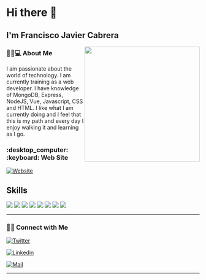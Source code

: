 # Hi there 👋<h2> I'm Francisco Javier Cabrera</h2>

<img align='right' src="https://miro.medium.com/max/724/1*IRGHmiGsa16stedQvIaZfw.gif" width="300">

<h3> 👨🏻💻 About Me </h3>

I am passionate about the world of technology. I am currently training as a web developer. I have knowledge of MongoDB, Express, NodeJS, Vue, Javascript, CSS and HTML. I like what I am currently doing and I feel that this is my path and every day I enjoy walking it and learning as I go.


<h3>:desktop_computer: :keyboard: Web Site </h3>

<a href="https://portfoliocabrerafrancisco.netlify.app/"><img alt="Website" src="https://img.shields.io/badge/https://portfoliocabrerafrancisco.netlify.app-black?style=flat-square&logo=google-chrome"></a>

<div>
    <h2>Skills</h2>
    <img src="https://res.cloudinary.com/practicaldev/image/fetch/s---tuyDVl_--/c_limit%2Cf_auto%2Cfl_progressive%2Cq_auto%2Cw_880/https://img.shields.io/badge/Node.js-43853D%3Fstyle%3Dfor-the-badge%26logo%3Dnode.js%26logoColor%3Dwhite">
    <img src="https://res.cloudinary.com/practicaldev/image/fetch/s--Rl0DwDaF--/c_limit%2Cf_auto%2Cfl_progressive%2Cq_auto%2Cw_880/https://img.shields.io/badge/Express.js-404D59%3Fstyle%3Dfor-the-badge">
    <img src="https://img.shields.io/badge/MongoDB-4EA94B?style=for-the-badge&logo=mongodb&logoColor=white">
    <img src="https://img.shields.io/badge/MySQL-00000F?style=for-the-badge&logo=mysql&logoColor=white">
    <img src="https://img.shields.io/badge/Bootstrap-A349A4?style=for-the-badge&logo=bootstrap&logoColor=white">
    <img src="https://img.shields.io/badge/HTML5-E34F26?style=for-the-badge&logo=html5&logoColor=white">
    <img src="https://img.shields.io/badge/CSS3-1572B6?style=for-the-badge&logo=css3&logoColor=white">
    <img src="https://img.shields.io/badge/JavaScript-323330?style=for-the-badge&logo=javascript&logoColor=F7DF1E">
</div>

<hr>


<h3> 🤝🏻 Connect with Me </h3>

<p align="center">

<!-- 
<a target="_blank" href="https://www.linkedin.com/in/francabrera97/"><img alt="LinkedIn" src="https://img.shields.io/badge/LinkedIn-Cabrera%20Francisco-blue?style=flat-square&logo=linkedin"></a>

<a target="_blank" href="mailto:francabre97@gmail.com"><img alt="Email" src="https://img.shields.io/badge/Email-francabre97@gmail.com-orange?style=flat-square&logo=gmail"></a>

 -->
    
<a target="_blank" href="https://twitter.com/FranciiCasm"><img alt="Twitter" src="https://img.shields.io/badge/Twitter-Cabrera Francisco-lightblue?style=flat-square&logo=twitter"></a>


[![Linkedin](https://img.shields.io/badge/-Francisco%20Cabrera-blue?style=flat-square&logo=linkedin&logoColor=white&link=https://www.linkedin.com/in/francabrera97/)](https://www.linkedin.com/in/francabrera97/)
    
[![Mail](https://img.shields.io/badge/-francabre97@gmail.com-gray?style=flat-square&logo=gmail&logoColor=red)](mailto:francabre97@gmail.com)
    
</p>

<hr>
